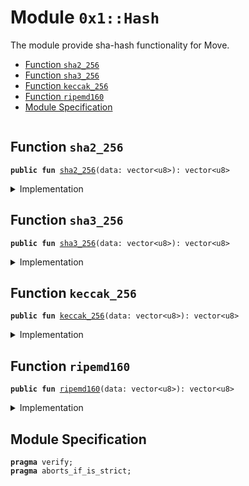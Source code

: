 
<a name="0x1_Hash"></a>

# Module `0x1::Hash`

The module provide sha-hash functionality for Move.


-  [Function `sha2_256`](#0x1_Hash_sha2_256)
-  [Function `sha3_256`](#0x1_Hash_sha3_256)
-  [Function `keccak_256`](#0x1_Hash_keccak_256)
-  [Function `ripemd160`](#0x1_Hash_ripemd160)
-  [Module Specification](#@Module_Specification_0)


<pre><code></code></pre>



<a name="0x1_Hash_sha2_256"></a>

## Function `sha2_256`



<pre><code><b>public</b> <b>fun</b> <a href="Hash.md#0x1_Hash_sha2_256">sha2_256</a>(data: vector&lt;u8&gt;): vector&lt;u8&gt;
</code></pre>



<details>
<summary>Implementation</summary>


<pre><code><b>native</b> <b>public</b> <b>fun</b> <a href="Hash.md#0x1_Hash_sha2_256">sha2_256</a>(data: vector&lt;u8&gt;): vector&lt;u8&gt;;
</code></pre>



</details>

<a name="0x1_Hash_sha3_256"></a>

## Function `sha3_256`



<pre><code><b>public</b> <b>fun</b> <a href="Hash.md#0x1_Hash_sha3_256">sha3_256</a>(data: vector&lt;u8&gt;): vector&lt;u8&gt;
</code></pre>



<details>
<summary>Implementation</summary>


<pre><code><b>native</b> <b>public</b> <b>fun</b> <a href="Hash.md#0x1_Hash_sha3_256">sha3_256</a>(data: vector&lt;u8&gt;): vector&lt;u8&gt;;
</code></pre>



</details>

<a name="0x1_Hash_keccak_256"></a>

## Function `keccak_256`



<pre><code><b>public</b> <b>fun</b> <a href="Hash.md#0x1_Hash_keccak_256">keccak_256</a>(data: vector&lt;u8&gt;): vector&lt;u8&gt;
</code></pre>



<details>
<summary>Implementation</summary>


<pre><code><b>native</b> <b>public</b> <b>fun</b> <a href="Hash.md#0x1_Hash_keccak_256">keccak_256</a>(data: vector&lt;u8&gt;): vector&lt;u8&gt;;
</code></pre>



</details>

<a name="0x1_Hash_ripemd160"></a>

## Function `ripemd160`



<pre><code><b>public</b> <b>fun</b> <a href="Hash.md#0x1_Hash_ripemd160">ripemd160</a>(data: vector&lt;u8&gt;): vector&lt;u8&gt;
</code></pre>



<details>
<summary>Implementation</summary>


<pre><code><b>native</b> <b>public</b> <b>fun</b> <a href="Hash.md#0x1_Hash_ripemd160">ripemd160</a>(data: vector&lt;u8&gt;): vector&lt;u8&gt;;
</code></pre>



</details>

<a name="@Module_Specification_0"></a>

## Module Specification



<pre><code><b>pragma</b> verify;
<b>pragma</b> aborts_if_is_strict;
</code></pre>
